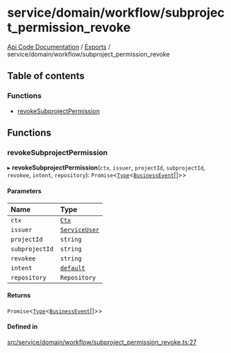 # service/domain/workflow/subproject\_permission\_revoke
 
[Api Code Documentation](../README.md) / [Exports](../modules.md) / service/domain/workflow/subproject\_permission\_revoke

## Table of contents

### Functions

- [revokeSubprojectPermission](service_domain_workflow_subproject_permission_revoke.md#revokesubprojectpermission)

## Functions

### revokeSubprojectPermission

▸ **revokeSubprojectPermission**(`ctx`, `issuer`, `projectId`, `subprojectId`, `revokee`, `intent`, `repository`): `Promise`<[`Type`](result.md#type)<[`BusinessEvent`](service_domain_business_event.md#businessevent)[]\>\>

#### Parameters

| Name | Type |
| :------ | :------ |
| `ctx` | [`Ctx`](../interfaces/lib_ctx.Ctx.md) |
| `issuer` | [`ServiceUser`](../interfaces/service_domain_organization_service_user.ServiceUser.md) |
| `projectId` | `string` |
| `subprojectId` | `string` |
| `revokee` | `string` |
| `intent` | [`default`](authz_intents.md#default) |
| `repository` | `Repository` |

#### Returns

`Promise`<[`Type`](result.md#type)<[`BusinessEvent`](service_domain_business_event.md#businessevent)[]\>\>

#### Defined in

[src/service/domain/workflow/subproject_permission_revoke.ts:27](https://github.com/openkfw/TruBudget/blob/a06c11b/api/src/service/domain/workflow/subproject_permission_revoke.ts#L27)
